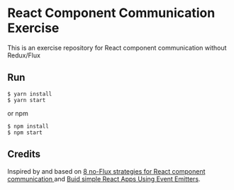 # React Component Communication Exercise

This is an exercise repository for React component communication without Redux/Flux

## Run
```
$ yarn install
$ yarn start
```
or npm
```
$ npm install
$ npm start
```

## Credits

Inspired by and based on 
<a href="https://www.javascriptstuff.com/component-communication">
  8 no-Flux strategies for React component communication
</a> and <a href="https://medium.com/netscape/buid-simple-react-apps-using-event-emitters-7a46554f56cd">Buid simple React Apps Using Event Emitters</a>. 
